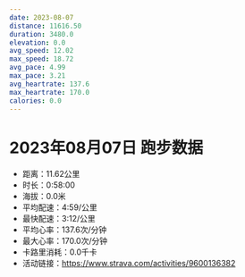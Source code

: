 ```yaml
---
date: 2023-08-07
distance: 11616.50
duration: 3480.0
elevation: 0.0
avg_speed: 12.02
max_speed: 18.72
avg_pace: 4.99
max_pace: 3.21
avg_heartrate: 137.6
max_heartrate: 170.0
calories: 0.0
---
```


# 2023年08月07日 跑步数据

- 距离：11.62公里
- 时长：0:58:00
- 海拔：0.0米
- 平均配速：4:59/公里
- 最快配速：3:12/公里
- 平均心率：137.6次/分钟
- 最大心率：170.0次/分钟
- 卡路里消耗：0.0千卡
- 活动链接：https://www.strava.com/activities/9600136382
